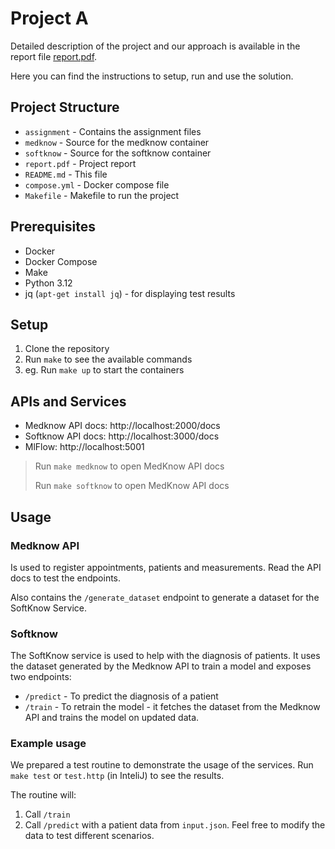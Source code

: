 # Project A
Detailed description of the project and our approach is available in the report file [report.pdf](report.pdf).

Here you can find the instructions to setup, run and use the solution.

## Project Structure
- `assignment` - Contains the assignment files
- `medknow` - Source for the medknow container
- `softknow` - Source for the softknow container
- `report.pdf` - Project report
- `README.md` - This file
- `compose.yml` - Docker compose file
- `Makefile` - Makefile to run the project

## Prerequisites
- Docker
- Docker Compose
- Make
- Python 3.12
- jq (`apt-get install jq`) - for displaying test results

## Setup
1. Clone the repository
2. Run `make` to see the available commands
3. eg. Run `make up` to start the containers

## APIs and Services
- Medknow API docs: http://localhost:2000/docs
- Softknow API docs: http://localhost:3000/docs
- MlFlow: http://localhost:5001

> Run `make medknow` to open MedKnow API docs
> 
> Run `make softknow` to open MedKnow API docs

## Usage
### Medknow API
Is used to register appointments, patients and measurements. Read the API docs to test the endpoints.

Also contains the `/generate_dataset` endpoint to generate a dataset for the SoftKnow Service.

### Softknow
The SoftKnow service is used to help with the diagnosis of patients. It uses the dataset generated by the Medknow API to train a model and exposes two endpoints:
- `/predict` - To predict the diagnosis of a patient
- `/train` - To retrain the model - it fetches the dataset from the Medknow API and trains the model on updated data.

### Example usage
We prepared a test routine to demonstrate the usage of the services.
Run `make test` or `test.http` (in InteliJ) to see the results.

The routine will:
1. Call `/train`
2. Call `/predict` with a patient data from `input.json`. Feel free to modify the data to test different scenarios.
